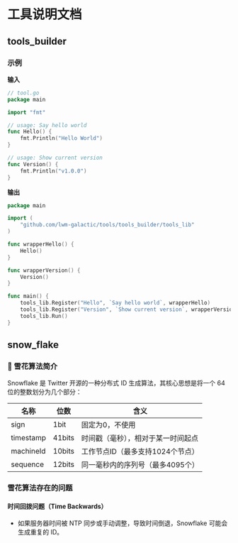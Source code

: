 # 工具说明文档



## tools_builder



### 示例

**输入**

```go
// tool.go
package main

import "fmt"

// usage: Say hello world
func Hello() {
    fmt.Println("Hello World")
}

// usage: Show current version
func Version() {
    fmt.Println("v1.0.0")
}
```

**输出**

```go
package main

import (
    "github.com/lwm-galactic/tools/tools_builder/tools_lib"
)

func wrapperHello() {
    Hello()
}

func wrapperVersion() {
    Version()
}

func main() {
    tools_lib.Register("Hello", `Say hello world`, wrapperHello)
    tools_lib.Register("Version", `Show current version`, wrapperVersion)
    tools_lib.Run()
}
```



## snow_flake

### 🧊 雪花算法简介

Snowflake 是 Twitter 开源的一种分布式 ID 生成算法，其核心思想是将一个 64 位的整数划分为几个部分：

| 名称      | 位数   | 含义                               |
| --------- | ------ | ---------------------------------- |
| sign      | 1bit   | 固定为0，不使用                    |
| timestamp | 41bits | 时间戳（毫秒），相对于某一时间起点 |
| machineId | 10bits | 工作节点ID（最多支持1024个节点）   |
| sequence  | 12bits | 同一毫秒内的序列号（最多4095个）   |

### 雪花算法存在的问题

#### **时间回拨问题（Time Backwards）**

- 如果服务器时间被 NTP 同步或手动调整，导致时间倒退，Snowflake 可能会生成重复的 ID。